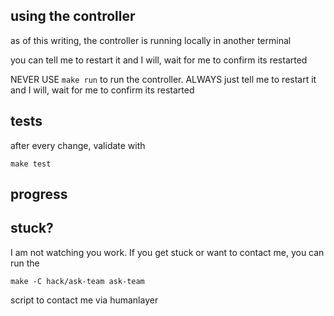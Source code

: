 ## using the controller

as of this writing, the controller is running locally in another terminal

you can tell me to restart it and I will, wait for me to confirm its restarted

NEVER USE `make run` to run the controller. ALWAYS just tell me to restart it and I will, wait for me to confirm its restarted

## tests

after every change, validate with

```
make test
```

## progress

## stuck?

I am not watching you work. If you get stuck or want to contact me, you can run the

```
make -C hack/ask-team ask-team
```

script to contact me via humanlayer
